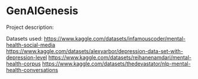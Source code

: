 # GenAIGenesis

Project description:


Datasets used:
https://www.kaggle.com/datasets/infamouscoder/mental-health-social-media
https://www.kaggle.com/datasets/alexyarbor/depression-data-set-with-depression-level
https://www.kaggle.com/datasets/reihanenamdari/mental-health-corpus
https://www.kaggle.com/datasets/thedevastator/nlp-mental-health-conversations
